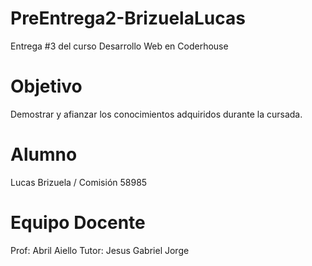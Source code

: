 # PreEntrega2-BrizuelaLucas
 Entrega #3 del curso Desarrollo Web en Coderhouse
# Objetivo
Demostrar y afianzar los conocimientos adquiridos durante la cursada.
# Alumno
Lucas Brizuela / Comisión 58985
# Equipo Docente
Prof: Abril Aiello
Tutor: Jesus Gabriel Jorge

